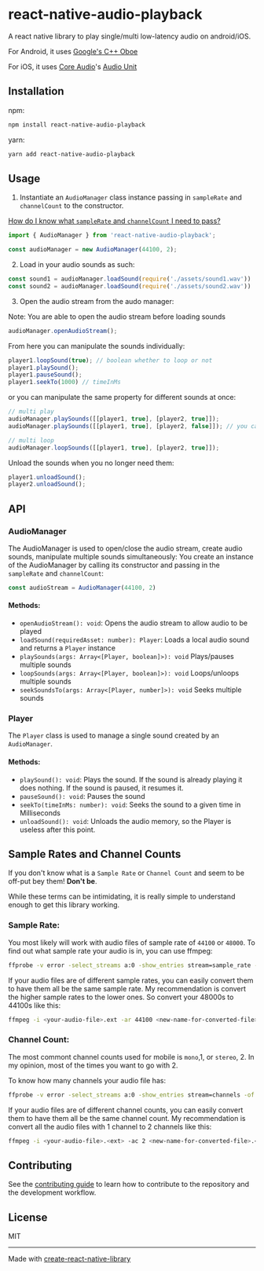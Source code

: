 # react-native-audio-playback

A react native library to play single/multi low-latency audio on android/iOS.

For Android, it uses [Google's C++ Oboe](https://github.com/google/oboe)

For iOS, it uses [Core Audio](https://developer.apple.com/library/archive/documentation/MusicAudio/Conceptual/CoreAudioOverview/Introduction/Introduction.html)'s [Audio Unit](https://developer.apple.com/library/archive/documentation/MusicAudio/Conceptual/AudioUnitProgrammingGuide/Introduction/Introduction.html)

## Installation

npm:
```sh
npm install react-native-audio-playback
```

yarn:
```sh
yarn add react-native-audio-playback
```

## Usage

1. Instantiate an `AudioManager` class instance passing in `sampleRate` and `channelCount` to the constructor.

[How do I know what `sampleRate` and `channelCount` I need to pass?](#sample-rates-and-channel-counts)

```ts
import { AudioManager } from 'react-native-audio-playback';

const audioManager = new AudioManager(44100, 2);
```

2. Load in your audio sounds as such:

```ts
const sound1 = audioManager.loadSound(require('./assets/sound1.wav'))
const sound2 = audioManager.loadSound(require('./assets/sound2.wav'))
```

3. Open the audio stream from the audo manager:

Note: You are able to open the audio stream before loading sounds

```ts
audioManager.openAudioStream();
```

From here you can manipulate the sounds individually:

```ts
player1.loopSound(true); // boolean whether to loop or not
player1.playSound();
player1.pauseSound();
player1.seekTo(1000) // timeInMs
```

or you can manipulate the same property for different sounds at once:
```ts
// multi play
audioManager.playSounds([[player1, true], [player2, true]]);
audioManager.playSounds([[player1, true], [player2, false]]); // you can play a sound while pausing the other

// multi loop
audioManager.loopSounds([[player1, true], [player2, true]]);
```

Unload the sounds when you no longer need them:
```ts
player1.unloadSound();
player2.unloadSound();
```

## API

### AudioManager

The AudioManager is used to open/close the audio stream, create audio sounds, manipulate multiple sounds simultaneously:
You create an instance of the AudioManager by calling its constructor and passing in the `sampleRate` and `channelCount`:

```ts
const audioStream = AudioManager(44100, 2)
```

#### Methods:

- `openAudioStream(): void`: Opens the audio stream to allow audio to be played
- `loadSound(requiredAsset: number): Player`: Loads a local audio sound and returns a `Player` instance
- `playSounds(args: Array<[Player, boolean]>): void` Plays/pauses multiple sounds
- `loopSounds(args: Array<[Player, boolean]>): void` Loops/unloops multiple sounds
- `seekSoundsTo(args: Array<[Player, number]>): void` Seeks multiple sounds

### Player
The `Player` class is used to manage a single sound created by an `AudioManager`.

#### Methods:
- `playSound(): void`: Plays the sound. If the sound is already playing it does nothing. If the sound is paused, it resumes it.
- `pauseSound(): void`: Pauses the sound
- `seekTo(timeInMs: number): void`: Seeks the sound to a given time in Milliseconds
- `unloadSound(): void`: Unloads the audio memory, so the Player is useless after this point. 

## Sample Rates and Channel Counts

If you don't know what is a `Sample Rate` or `Channel Count` and seem to be off-put bey them! **Don't be**.


While these terms can be intimidating, it is really simple to understand enough to get this library working. 

### Sample Rate:

You most likely will work with audio files of sample rate of `44100` or `48000`. To find out what sample rate your audio is in, you can use ffmpeg:

```sh
ffprobe -v error -select_streams a:0 -show_entries stream=sample_rate -of default=noprint_wrappers=1:nokey=1 <your-audio-file>.<ext>
```
If your audio files are of different sample rates, you can easily convert them to have them all be the same sample rate. My recommendation is convert the higher sample rates to the lower ones. So convert your 48000s to 44100s like this:
```sh
ffmpeg -i <your-audio-file>.ext -ar 44100 <new-name-for-converted-file>.<ext>
```

### Channel Count:

The most commont channel counts used for mobile is `mono`,1, or `stereo`, 2. In my opinion, most of the times you want to go with 2.

To know how many channels your audio file has:
```sh
ffprobe -v error -select_streams a:0 -show_entries stream=channels -of default=noprint_wrappers=1:nokey=1 <your-audio-file>.<ext>
```
If your audio files are of different channel counts, you can easily convert them to have them all be the same channel count. My recommendation is convert all the audio files with 1 channel to 2 channels like this:
```sh
ffmpeg -i <your-audio-file>.<ext> -ac 2 <new-name-for-converted-file>.<ext>
```



## Contributing

See the [contributing guide](CONTRIBUTING.md) to learn how to contribute to the repository and the development workflow.

## License

MIT

---

Made with [create-react-native-library](https://github.com/callstack/react-native-builder-bob)
